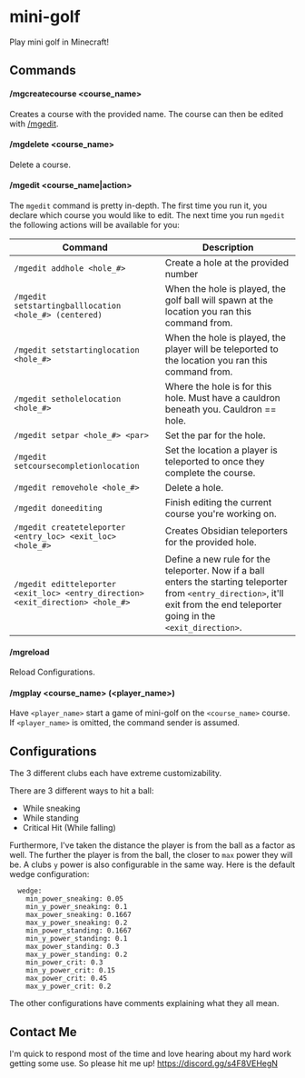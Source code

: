 # mini-golf
Play mini golf in Minecraft!

## Commands

#### /mgcreatecourse <course_name>

Creates a course with the provided name. The course can then be edited with [/mgedit](#/mgedit).

#### /mgdelete <course_name>

Delete a course.

#### /mgedit <course_name|action>

The `mgedit` command is pretty in-depth. The first time you run it, you declare which course you would like to edit.
The next time you run `mgedit` the following actions will be available for you:

| Command                                                                         | Description                                                                                                                                                                      |
|---------------------------------------------------------------------------------|----------------------------------------------------------------------------------------------------------------------------------------------------------------------------------|
| `/mgedit addhole <hole_#>`                                                      | Create a hole at the provided number                                                                                                                                             |
| `/mgedit setstartingballlocation <hole_#> (centered)`                           | When the hole is played, the golf ball will spawn at the location you ran this command from.                                                                                     |
| `/mgedit setstartinglocation <hole_#>`                                          | When the hole is played, the player will be teleported to the location you ran this command from.                                                                                |
| `/mgedit setholelocation <hole_#>`                                              | Where the hole is for this hole. Must have a cauldron beneath you. Cauldron == hole.                                                                                             |
| `/mgedit setpar <hole_#> <par>`                                                 | Set the par for the hole.                                                                                                                                                        |
| `/mgedit setcoursecompletionlocation`                                           | Set the location a player is teleported to once they complete the course.                                                                                                        |
| `/mgedit removehole <hole_#>`                                                   | Delete a hole.                                                                                                                                                                   |
| `/mgedit doneediting`                                                           | Finish editing the current course you're working on.                                                                                                                             |
| `/mgedit createteleporter <entry_loc> <exit_loc> <hole_#>`                      | Creates Obsidian teleporters for the provided hole.                                                                                                                              |
| `/mgedit editteleporter <exit_loc> <entry_direction> <exit_direction> <hole_#>` | Define a new rule for the teleporter. Now if a ball enters the starting teleporter from `<entry_direction>`, it'll exit from the end teleporter going in the `<exit_direction>`. |

#### /mgreload

Reload Configurations.

#### /mgplay <course_name> (<player_name>)

Have `<player_name>` start a game of mini-golf on the `<course_name>` course. If `<player_name>` is omitted, the command sender is assumed.



## Configurations

The 3 different clubs each have extreme customizability.

There are 3 different ways to hit a ball:
- While sneaking
- While standing
- Critical Hit (While falling)

Furthermore, I've taken the distance the player is from the ball as a factor as well. The further the player is from the ball,
the closer to `max` power they will be. A clubs `y` power is also configurable in the same way. Here is the default wedge configuration:

```
  wedge:
    min_power_sneaking: 0.05
    min_y_power_sneaking: 0.1
    max_power_sneaking: 0.1667
    max_y_power_sneaking: 0.2
    min_power_standing: 0.1667
    min_y_power_standing: 0.1
    max_power_standing: 0.3
    max_y_power_standing: 0.2
    min_power_crit: 0.3
    min_y_power_crit: 0.15
    max_power_crit: 0.45
    max_y_power_crit: 0.2
```

The other configurations have comments explaining what they all mean.

## Contact Me

I'm quick to respond most of the time and love hearing about my hard work getting some use. So please hit me up!
https://discord.gg/s4F8VEHegN
